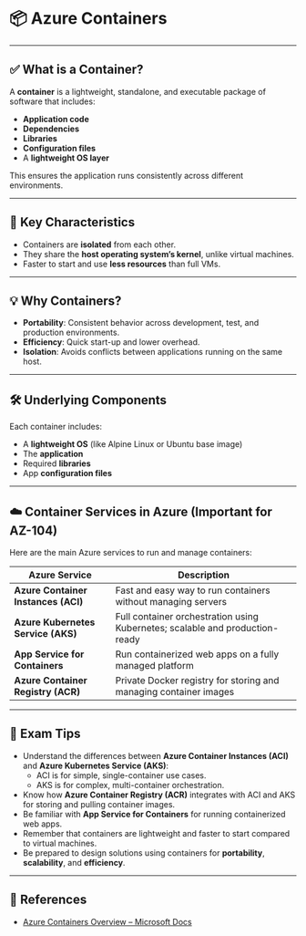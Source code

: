 # 📦 Azure Containers

---

## ✅ What is a Container?

A **container** is a lightweight, standalone, and executable package of software that includes:

- **Application code**
- **Dependencies**
- **Libraries**
- **Configuration files**
- A **lightweight OS layer**

This ensures the application runs consistently across different environments.

---

## 🧱 Key Characteristics

- Containers are **isolated** from each other.
- They share the **host operating system’s kernel**, unlike virtual machines.
- Faster to start and use **less resources** than full VMs.

---

## 💡 Why Containers?

- **Portability**: Consistent behavior across development, test, and production environments.
- **Efficiency**: Quick start-up and lower overhead.
- **Isolation**: Avoids conflicts between applications running on the same host.

---

## 🛠️ Underlying Components

Each container includes:
- A **lightweight OS** (like Alpine Linux or Ubuntu base image)
- The **application**
- Required **libraries**
- App **configuration files**

---

## ☁️ Container Services in Azure (Important for AZ-104)

Here are the main Azure services to run and manage containers:

| Azure Service              | Description                                                                 |
|----------------------------|-----------------------------------------------------------------------------|
| **Azure Container Instances (ACI)** | Fast and easy way to run containers without managing servers              |
| **Azure Kubernetes Service (AKS)**   | Full container orchestration using Kubernetes; scalable and production-ready |
| **App Service for Containers**      | Run containerized web apps on a fully managed platform                     |
| **Azure Container Registry (ACR)**  | Private Docker registry for storing and managing container images          |

---

## 📝 Exam Tips

- Understand the differences between **Azure Container Instances (ACI)** and **Azure Kubernetes Service (AKS)**:
  - ACI is for simple, single-container use cases.
  - AKS is for complex, multi-container orchestration.
- Know how **Azure Container Registry (ACR)** integrates with ACI and AKS for storing and pulling container images.
- Be familiar with **App Service for Containers** for running containerized web apps.
- Remember that containers are lightweight and faster to start compared to virtual machines.
- Be prepared to design solutions using containers for **portability**, **scalability**, and **efficiency**.

---

## 🔗 References

- [Azure Containers Overview – Microsoft Docs](https://learn.microsoft.com/en-us/azure/container-instances/container-instances-overview)